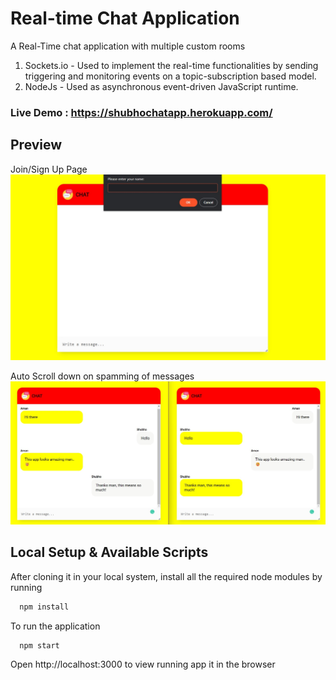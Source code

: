 
# Real-time Chat Application

A Real-Time chat application with multiple custom rooms

1. Sockets.io - Used to implement the real-time functionalities by sending triggering and monitoring events on a topic-subscription based model.
2. NodeJs - Used as asynchronous event-driven JavaScript runtime.

### Live Demo : https://shubhochatapp.herokuapp.com/


## Preview
Join/Sign Up Page
![Join](https://github.com/Shubhobroto/Real-Time-Chat-App/blob/master/Readme/chatapp1.jpg)

Auto Scroll down on spamming of messages
![Main](https://github.com/Shubhobroto/Real-Time-Chat-App/blob/master/Readme/chatapp2.jpg)


## Local Setup & Available Scripts

After cloning it in your local system, install all the required node modules by running

```bash
  npm install
```
To run the application

```bash
  npm start
```
Open http://localhost:3000 to view running app it in the browser
